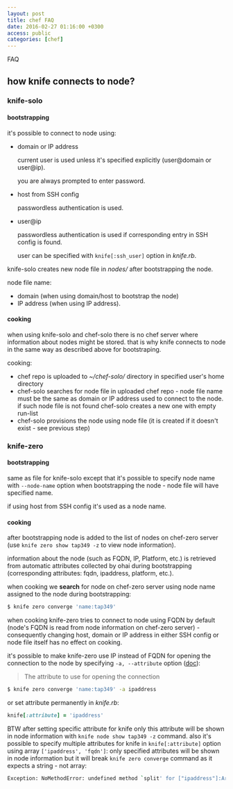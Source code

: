 ```yaml
---
layout: post
title: chef FAQ
date: 2016-02-27 01:16:00 +0300
access: public
categories: [chef]
---
```


FAQ

<!-- more -->

## how knife connects to node?

### knife-solo

#### bootstrapping

it's possible to connect to node using:

- domain or IP address

  current user is used unless it's specified explicitly
  (user@domain or user@ip).

  you are always prompted to enter password.

- host from SSH config

  passwordless authentication is used.

- user@ip

  passwordless authentication is used if
  corresponding entry in SSH config is found.

  user can be specified with `knife[:ssh_user]` option in _knife.rb_.

knife-solo creates new node file in _nodes/_ after bootstrapping the node.

node file name:

  - domain (when using domain/host to bootstrap the node)
  - IP address (when using IP address).

#### cooking

when using knife-solo and chef-solo there is no chef server where
information about nodes might be stored.
that is why knife connects to node in the same way as described above
for bootstraping.

cooking:

- chef repo is uploaded to _~/chef-solo/_ directory in
  specified user's home directory
- chef-solo searches for node file in uploaded chef repo -
  node file name must be the same as domain or IP address used
  to connect to the node. if such node file is not found
  chef-solo creates a new one with empty run-list
- chef-solo provisions the node using node file
  (it is created if it doesn't exist - see previous step)

### knife-zero

#### bootstrapping

same as file for knife-solo except that it's possible to specify
node name with `--node-name` option when bootstrapping the node -
node file will have specified name.

if using host from SSH config it's used as a node name.

#### cooking

after bootstrapping node is added to the list of nodes on chef-zero
server (use `knife zero show tap349 -z` to view node information).

information about the node (such as FQDN, IP, Platform, etc.) is retrieved
from automatic attributes collected by ohai during bootstrapping
(corresponding attributes: fqdn, ipaddress, platform, etc.).

when cooking we **search** for node on chef-zero server using node name
assigned to the node during bootstrapping:

```sh
$ knife zero converge 'name:tap349'
```

when cooking knife-zero tries to connect to node using FQDN by default
(node's FQDN is read from node information on chef-zero server) -
consequently changing host, domain or IP address in
either SSH config or node file itself has no effect on cooking.

it's possible to make knife-zero use IP instead of FQDN for opening
the connection to the node by specifying `-a, --attribute` option
([doc](https://knife-zero.github.io/30_subcommands/)):

> The attribute to use for opening the connection

```sh
$ knife zero converge 'name:tap349' -a ipaddress
```

or set attribute permanently in _knife.rb_:

```ruby
knife[:attribute] = 'ipaddress'
```

BTW after setting specific attribute for knife only this attribute
will be shown in node information with `knife node show tap349 -z` command.
also it's possible to specify multiple attributes for knife in
`knife[:attribute]` option using array `['ipaddress', 'fqdn']`:
only specified attributes will be shown in node information but it will
break `knife zero converge` command as it expects a string - not array:

```sh
Exception: NoMethodError: undefined method `split' for ["ipaddress"]:Array
```
